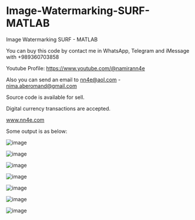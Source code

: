 # Image-Watermarking-SURF-MATLAB
Image Watermarking SURF - MATLAB

You can buy this code by contact me in WhatsApp, Telegram and iMessage with +989360703858

Youtube Profile: https://www.youtube.com/@namirann4e

Also you can send an email to nn4e@aol.com - nima.aberomand@gmail.com

Source code is available for sell.

Digital currency transactions are accepted.

www.nn4e.com

Some output is as below:

![image](https://github.com/user-attachments/assets/da6065be-5080-4647-90f8-3f165a1976d6)

![image](https://github.com/user-attachments/assets/f8c620d2-ad64-4145-842a-9214523266af)

![image](https://github.com/user-attachments/assets/6228e410-20a8-4cd4-a361-ff44e2876099)

![image](https://github.com/user-attachments/assets/23ea4299-a988-4e7c-8639-798b52342767)

![image](https://github.com/user-attachments/assets/c0fb7a86-bcad-45fc-a529-e049268b898e)

![image](https://github.com/user-attachments/assets/92e1a261-4bf5-4c4f-b37e-c6bb96e3bd57)

![image](https://github.com/user-attachments/assets/fb9728ef-999b-4ac1-b972-01c64c94b51b)
